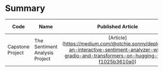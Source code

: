 



 # Summary
| Code      | Name        | Published Article |  Deployed App |
|-----------|-------------|:-------------:|------:|
| Capstone Project|The Sentiment Analysis Project| [Article] (https://medium.com/@otchie.sonny/deploying-an-interactive-sentiment-analyzer-with-gradio-and-transformers-on-hugging-face-f1025b3610a0)| [Deployed App](https://huggingface.co/spaces/gArthur98/Movie_Sentiment_Classifier)
